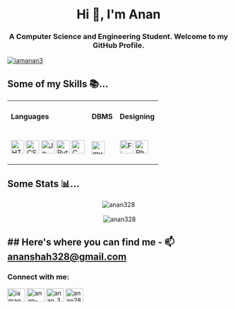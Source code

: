<h1 align="center">Hi 👋, I'm Anan</h1>
<h3 align="center">A Computer Science and Engineering Student. Welcome to my GitHub Profile.</h3>

<p align="left"> <a href="https://twitter.com/iamanan3" target="blank"><img src="https://img.shields.io/twitter/follow/iamanan3?logo=twitter&style=for-the-badge" alt="iamanan3" /></a> </p>

## Some of my Skills 📚...
<table border="0" align = "center">
 <tr>
    <td><h4>Languages<h4></td>
    <td><h4>DBMS</h4></td>
    <td><h4>Designing</h4></td>
 </tr>
 <tr>
    <td><p>
  <img src = "https://cdn-icons-png.flaticon.com/512/174/174854.png" height = "30" title = "HTML"> <nbsp>
  <img src = "https://cdn-icons-png.flaticon.com/512/732/732190.png" height = "30" title = "CSS"> <nbsp>
  <img src = "https://cdn-icons-png.flaticon.com/512/5968/5968292.png" height = "30" title = "JS"> <nbsp>
  <img src = "https://img.icons8.com/color/344/python--v1.png" height = "30" title = "Python"> <nbsp>
  <img src="https://img.icons8.com/color/48/000000/c-programming.png" height = "30" title = "C Language"> <nbsp>
</p></td>
    <td> <p>
  <img src = "https://img.icons8.com/color/344/mysql-logo.png" height = "30" title = "mySQL"> <nbsp>
</p></td>

   <td><p>
  <img src = "https://img.icons8.com/color/344/figma--v1.png" height = "30" title = "Figma"> <nbsp>
  <img src = "https://img.icons8.com/color/344/adobe-photoshop--v1.png" height = "30" title = "PhotoShop"> <nbsp>
</p></td>                                                                                           
</tr>
</table>
     
## Some Stats 📊...
<div align="center">
<p><img align="center" src="https://github-readme-stats.vercel.app/api/top-langs?username=anan328&show_icons=true&locale=en&layout=compact" alt="anan328" /></p>
<p>&nbsp;<img align="center" src="https://github-readme-stats.vercel.app/api?username=anan328&show_icons=true&locale=en" alt="anan328" /></p>
 </div> 
   <h2> ## Here's where you can find me - 📫<a href= "mailto:ananshah328@gmail.com">ananshah328@gmail.com </a> </h2>

<h3 align="left">Connect with me:</h3>
<p align="left">
<a href="https://twitter.com/iamanan3" target="blank"><img align="center" src="https://raw.githubusercontent.com/rahuldkjain/github-profile-readme-generator/master/src/images/icons/Social/twitter.svg" alt="iamanan3" height="30" width="40" /></a>
<a href="https://linkedin.com/in/anan-shah-a3a1381bb" target="blank"><img align="center" src="https://raw.githubusercontent.com/rahuldkjain/github-profile-readme-generator/master/src/images/icons/Social/linked-in-alt.svg" alt="anan-shah-a3a1381bb" height="30" width="40" /></a>
<a href="https://instagram.com/anan_328" target="blank"><img align="center" src="https://raw.githubusercontent.com/rahuldkjain/github-profile-readme-generator/master/src/images/icons/Social/instagram.svg" alt="anan_328" height="30" width="40" /></a>
<a href="https://www.hackerrank.com/anan28" target="blank"><img align="center" src="https://raw.githubusercontent.com/rahuldkjain/github-profile-readme-generator/master/src/images/icons/Social/hackerrank.svg" alt="anan28" height="30" width="40" /></a>
</p>
